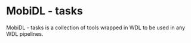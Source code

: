 # MobiDL - tasks

MobiDL - tasks is a collection of tools wrapped in WDL to be used in any WDL pipelines.
